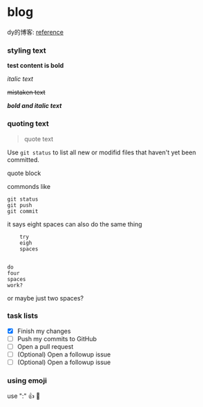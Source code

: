 # blog
dy的博客: [reference](https://help.github.com/en/articles/basic-writing-and-formatting-syntax#headings)

### styling text
**test content is bold**

*italic text*

~~mistaken text~~

***bold and italic text***



### quoting text
> quote text

Use `git status` to list all new or modifid files that haven't yet been committed.

quote block

commonds like
```
git status
git push
git commit
```

it says eight spaces can also do the same thing

        try
        eigh
        spaces


    do
    four
    spaces
    work?


  or
  maybe
  just
  two
  spaces?
  
### task lists

- [x] Finish my changes
- [ ] Push my commits to GitHub
- [ ] Open a pull request
- [ ] \(Optional) Open a followup issue
- [ ] (Optional) Open a followup issue

### using emoji
use ":"
:+1:   :shit:
